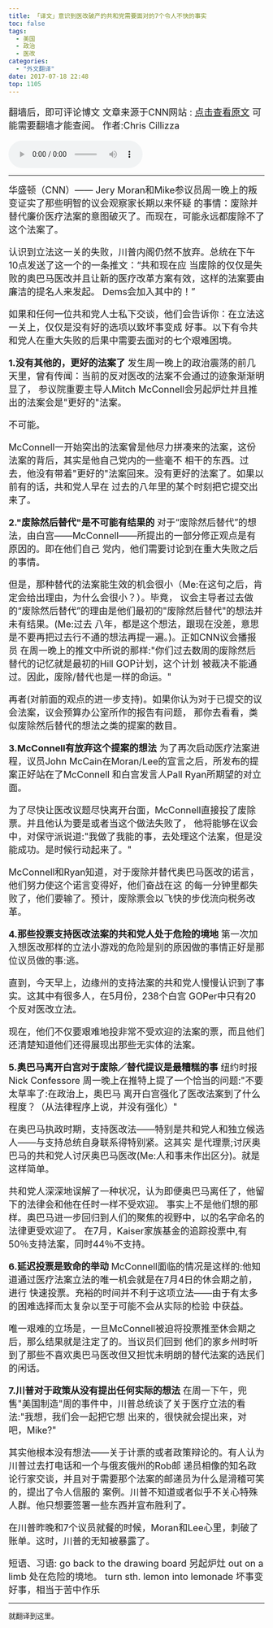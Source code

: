 ```yaml
---
title: 「译文」意识到医改破产的共和党需要面对的7个令人不快的事实
toc: false
tags:
  - 美国
  - 政治
  - 医改
categories:
  - "外文翻译"
date: 2017-07-18 22:48
top: 1105
---
```


<font size=4>

翻墙后，即可评论博文
文章来源于CNN网站 : [点击查看原文](http://edition.cnn.com/2017/07/18/politics/health-care-mcconnell-trump/index.html) 可能需要翻墙才能查阅。
作者:Chris Cillizza

</font>
<!--more-->
<audio controls="controls" name="media" style="width:264px"  autoplay loop=true> <source src="/musics/wish.mp3"></audio>


***

<font size=4>
华盛顿（CNN）—— Jery Moran和Mike参议员周一晚上的叛变证实了那些明智的议会观察家长期以来怀疑
的事情：废除并替代廉价医疗法案的意图破灭了。而现在，可能永远都废除不了这个法案了。

认识到立法这一关的失败，川普内阁仍然不放弃。总统在下午10点发送了这一个的一条推文：“共和现在应
当废除的仅仅是失败的奥巴马医改并且让新的医疗改革方案有效，这样的法案要由廉洁的提名人来发起。
Dems会加入其中的！”

如果和任何一位共和党人士私下交谈，他们会告诉你：在立法这一关上，仅仅是没有好的选项以致坏事变成
好事。以下有令共和党人在重大失败的后果中需要去面对的七个艰难困境。

<b>1.没有其他的，更好的法案了</b>
发生周一晚上的政治震荡的前几天里，曾有传闻：当前的反对医改的法案不会通过的迹象渐渐明显了，
参议院重要主导人Mitch McConnell会另起炉灶并且推出的法案会是"更好的"法案。

不可能。

McConnell一开始突出的法案曾是他尽力拼凑来的法案，这份法案的背后，其实是他自己党内的一些毫不
相干的东西。过去，他没有带着"更好的"法案回来。没有更好的法案了。如果以前有的话，共和党人早在
过去的八年里的某个时刻把它提交出来了。

<b>2."废除然后替代"是不可能有结果的</b>
对于“废除然后替代”的想法，由白宫——McConnell——所提出的一部分修正观点是有原因的。即在他们自己
党内，他们需要讨论到在重大失败之后的事情。

但是，那种替代的法案能生效的机会很小（Me:在这句之后，肯定会给出理由，为什么会很小？）。毕竟，
议会主导者过去做的“废除然后替代”的理由是他们最初的"废除然后替代"的想法并未有结果。(Me:过去
八年，都是这个想法，跟现在没差，意思是不要再把过去行不通的想法再提一遍。)。正如CNN议会播报员
在周一晚上的推文中所说的那样:"你们过去数周的废除然后替代的记忆就是最初的Hill GOP计划，这个计划
被裁决不能通过。因此，废除/替代也是一样的命运。"

再者(对前面的观点的进一步支持)。如果你认为对于已提交的议会法案，议会预算办公室所作的报告有问题，
那你去看看，类似废除然后替代的想法之类的提案的数目。

<b>3.McConnell有放弃这个提案的想法</b>
为了再次启动医疗法案进程，议员John McCain在Moran/Lee的宣言之后，所发布的提案正好站在了McConnell
和白宫发言人Pall Ryan所期望的对立面。

为了尽快让医改议题尽快离开台面，McConnell直接投了废除票。并且他认为要是或者当这个做法失败了，
他将能够在议会中，对保守派说道:"我做了我能的事，去处理这个法案，但是没能成功。是时候行动起来了。"

McConnell和Ryan知道，对于废除并替代奥巴马医改的诺言，他们努力使这个诺言变得好，他们奋战在这
的每一分钟里都失败了，他们要输了。预计，废除票会以飞快的步伐流向税务改革。

<b>4.那些投票支持医改法案的共和党人处于危险的境地</b>
第一次加入想医改那样的立法小游戏的危险是别的原因做的事情正好是那位议员做的事:逃。

直到，今天早上，边缘州的支持法案的共和党人慢慢认识到了事实。这其中有很多人，在5月份，238个白宫
GOPer中只有20个反对医改立法。

现在，他们不仅要艰难地投非常不受欢迎的法案的票，而且他们还清楚知道他们还得展现出那些无实体的法案。

<b>5.奥巴马离开白宫对于废除／替代提议是最糟糕的事</b>
纽约时报Nick Confessore 周一晚上在推特上提了一个恰当的问题:"不要太草率了:在政治上，奥巴马
离开白宫强化了医改法案到了什么程度？（从法律程序上说，并没有强化）"

在奥巴马执政时期，支持医改法——特别是共和党人和独立候选人——与支持总统自身联系得特别紧。这其实
是代理票;讨厌奥巴马的共和党人讨厌奥巴马医改(Me:人和事未作出区分)。就是这样简单。

共和党人深深地误解了一种状况，认为即便奥巴马离任了，他留下的法律会和他在任时一样不受欢迎。
事实上不是他们想的那样。奥巴马进一步回归到人们的聚焦的视野中，以的名字命名的法律更受欢迎了。
在7月，Kaiser家族基金的追踪投票中,有50％支持法案，同时44％不支持。

<b>6.延迟投票是致命的举动</b>
McConnell面临的情况是这样的:他知道通过医疗法案立法的唯一机会就是在7月4日的休会期之前，进行
快速投票。充裕的时间并不利于这项立法——由于有太多的困难选择而太复杂以至于可能不会从实际的检验
中获益。

唯一艰难的立场是，一旦McConnell被迫将投票推至休会期之后，那么结果就是注定了的。当议员们回到
他们的家乡州时听到了那些不喜欢奥巴马医改但又担忧未明朗的替代法案的选民们的闲话。

<b>7.川普对于政策从没有提出任何实际的想法</b>
在周一下午，兜售"美国制造"周的事件中，川普总统谈了关于医疗立法的看法:"我想，我们会一起把它想
出来的，很快就会提出来，对吧，Mike?"

其实他根本没有想法——关于计票的或者政策辩论的。有人认为川普过去打电话和一个与俄亥俄州的Rob邮
递员相像的知名政论行家交谈，并且对于需要那个法案的邮递员为什么是滑稽可笑的，提出了令人信服的
案例。川普不知道或者似乎不关心特殊人群。他只想要签署一些东西并宣布胜利了。

在川普昨晚和7个议员就餐的时候，Moran和Lee心里，刺破了账单。这时，川普的无知被暴露了。




短语、习语:
go back to the drawing board 另起炉灶
out on a limb 处在危险的境地。
turn sth. lemon into lemonade 坏事变好事，相当于苦中作乐
</font>

***
就翻译到这里。
